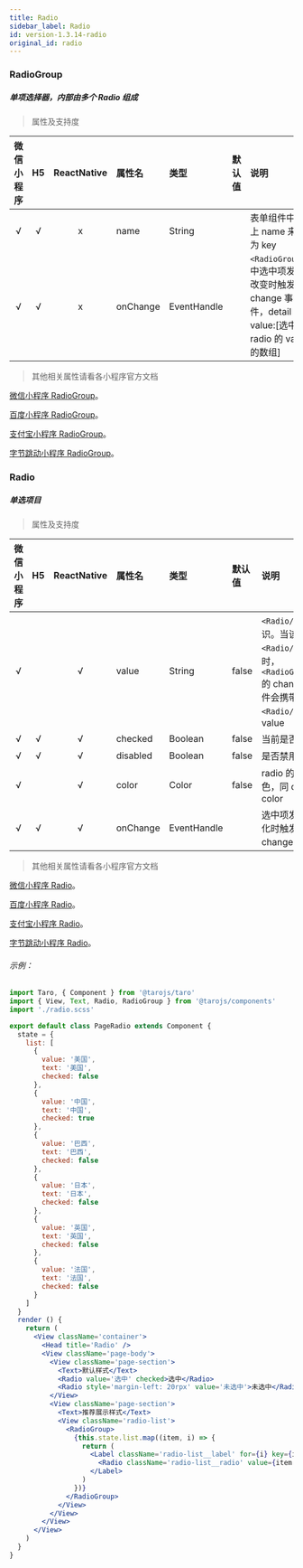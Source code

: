 ```yaml
---
title: Radio
sidebar_label: Radio
id: version-1.3.14-radio
original_id: radio
---
```


### RadioGroup
##### 单项选择器，内部由多个 Radio 组成
> 属性及支持度

| 微信小程序 | H5 | ReactNative| 属性名 | 类型 | 默认值 | 说明 |
| :-: | :-: | :-: | :- | :- | :- | :- |
| √ | √ | x | name | String |  | 表单组件中加上 name 来作为 key |
| √ | √ | x | onChange | EventHandle |  | `<RadioGroup/>` 中选中项发生改变时触发 change 事件，detail = value:[选中的 radio 的 value 的数组] |


>其他相关属性请看各小程序官方文档

[微信小程序 RadioGroup](https://developers.weixin.qq.com/miniprogram/dev/component/radio.html)。

[百度小程序 RadioGroup](https://smartprogram.baidu.com/docs/develop/component/formlist/#radio)。

[支付宝小程序 RadioGroup](https://docs.alipay.com/mini/component/radio)。

[字节跳动小程序 RadioGroup](https://developer.toutiao.com/docs/comp/radio.html)。


### Radio
##### 单选项目
> 属性及支持度

| 微信小程序 | H5 | ReactNative| 属性名 | 类型 | 默认值 | 说明 |
| :-: | :-: | :-: | :- | :- | :- | :- |
| √ |   | √ | value      | String      | false  | `<Radio/>` 标识。当该 `<Radio/>` 选中时，`<RadioGroup/>` 的 change 事件会携带 `<Radio/>` 的 value |
| √ | √ | √ | checked    | Boolean     | false  | 当前是否选中    |
| √ | √ | √ | disabled   | Boolean     | false  | 是否禁用        |
| √ |   | √ | color      | Color       | false  | radio 的颜色，同 css 的 color   |
| √ | √ | √ | onChange   | EventHandle |        | 选中项发生变化时触发 change 事件   |

>其他相关属性请看各小程序官方文档

[微信小程序 Radio](https://developers.weixin.qq.com/miniprogram/dev/component/radio.html)。

[百度小程序 Radio](https://smartprogram.baidu.com/docs/develop/component/formlist/#radio)。

[支付宝小程序 Radio](https://docs.alipay.com/mini/component/radio)。

[字节跳动小程序 Radio](https://developer.toutiao.com/docs/comp/radio.html)。


###### 示例：
```jsx
import Taro, { Component } from '@tarojs/taro'
import { View, Text, Radio, RadioGroup } from '@tarojs/components'
import './radio.scss'

export default class PageRadio extends Component {
  state = {
    list: [
      {
        value: '美国',
        text: '美国',
        checked: false
      },
      {
        value: '中国',
        text: '中国',
        checked: true
      },
      {
        value: '巴西',
        text: '巴西',
        checked: false
      },
      {
        value: '日本',
        text: '日本',
        checked: false
      },
      {
        value: '英国',
        text: '英国',
        checked: false
      },
      {
        value: '法国',
        text: '法国',
        checked: false
      }
    ]
  }
  render () {
    return (
      <View className='container'>
        <Head title='Radio' />
        <View className='page-body'>
          <View className='page-section'>
            <Text>默认样式</Text>
            <Radio value='选中' checked>选中</Radio>
            <Radio style='margin-left: 20rpx' value='未选中'>未选中</Radio>
          </View>
          <View className='page-section'>
            <Text>推荐展示样式</Text>
            <View className='radio-list'>
              <RadioGroup>
                {this.state.list.map((item, i) => {
                  return (
                    <Label className='radio-list__label' for={i} key={i}>
                      <Radio className='radio-list__radio' value={item.value} checked={item.checked}>{item.text}</Radio>
                    </Label>
                  )
                })}
              </RadioGroup>
            </View>
          </View>
        </View>
      </View>
    )
  }
}
```

